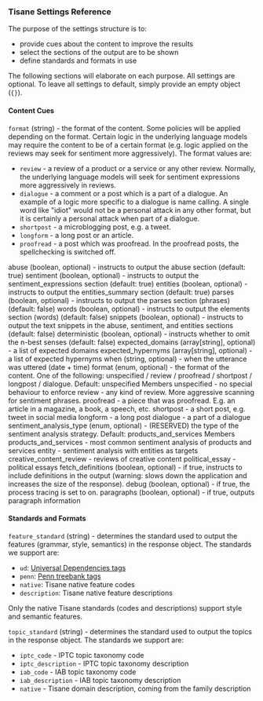 ### Tisane Settings Reference

The purpose of the settings structure is to:

* provide cues about the content to improve the results
* select the sections of the output are to be shown
* define standards and formats in use

The following sections will elaborate on each purpose. All settings are optional. To leave all settings to default, simply provide an empty object (`{}`).

#### Content Cues

`format` (string) - the format of the content. Some policies will be applied depending on the format. Certain logic in the underlying language models may require the content to be of a certain format (e.g. logic applied on the reviews may seek for sentiment more aggressively). The format values are:

* `review` - a review of a product or a service or any other review. Normally, the underlying language models will seek for sentiment expressions more aggressively in reviews.
* `dialogue` - a comment or a post which is a part of a dialogue. An example of a logic more specific to a dialogue is name calling. A single word like "idiot" would not be a personal attack in any other format, but it is certainly a personal attack when part of a dialogue.
* `shortpost` - a microblogging post, e.g. a tweet.
* `longform` - a long post or an article.
* `proofread` - a post which was proofread. In the proofread posts, the spellchecking is switched off. 


abuse (boolean, optional) - instructs to output the abuse section (default: true)
sentiment (boolean, optional) - instructs to output the sentiment_expressions section (default: true)
entities (boolean, optional) - instructs to output the entities_summary section (default: true)
parses (boolean, optional) - instructs to output the parses section (phrases) (default: false)
words (boolean, optional) - instructs to output the elements section (words) (default: false)
snippets (boolean, optional) - instructs to output the text snippets in the abuse, sentiment, and entities sections (default: false)
deterministic (boolean, optional) - instructs whether to omit the n-best senses (default: false)
expected_domains (array[string], optional) - a list of expected domains
expected_hypernyms (array[string], optional) - a list of expected hypernyms
when (string, optional) - when the utterance was uttered (date + time)
format (enum, optional) - the format of the content. One of the following: unspecified / review / proofread / shortpost / longpost / dialogue.
Default: unspecified
Members
unspecified - no special behaviour to enforce
review - any kind of review. More aggressive scanning for sentiment phrases.
proofread - a piece that was proofread. E.g. an article in a magazine, a book, a speech, etc.
shortpost - a short post, e.g. tweet in social media
longform - a long post
dialogue - a part of a dialogue
sentiment_analysis_type (enum, optional) - (RESERVED) the type of the sentiment analysis strategy.
Default: products_and_services
Members
products_and_services - most common sentiment analysis of products and services
entity - sentiment analysis with entities as targets
creative_content_review - reviews of creative content
political_essay - political essays
fetch_definitions (boolean, optional) - if true, instructs to include definitions in the output (warning: slows down the application and increases the size of the response).
debug (boolean, optional) - if true, the process tracing is set to on.
paragraphs (boolean, optional) - if true, outputs paragraph information

#### Standards and Formats

`feature_standard` (string) - determines the standard used to output the features (grammar, style, semantics) in the response object. The standards we support are: 

* `ud`: [Universal Dependencies tags](https://universaldependencies.org/u/pos/)
* `penn`: [Penn treebank tags](https://www.ling.upenn.edu/courses/Fall_2003/ling001/penn_treebank_pos.html)
* `native`: Tisane native feature codes
* `description`: Tisane native feature descriptions

Only the native Tisane standards (codes and descriptions) support style and semantic features.

`topic_standard` (string) - determines the standard used to output the topics in the response object. The standards we support are:

* `iptc_code` - IPTC topic taxonomy code
* `iptc_description` - IPTC topic taxonomy description
* `iab_code` - IAB topic taxonomy code
* `iab_description` - IAB topic taxonomy description
* `native` - Tisane domain description, coming from the family description

